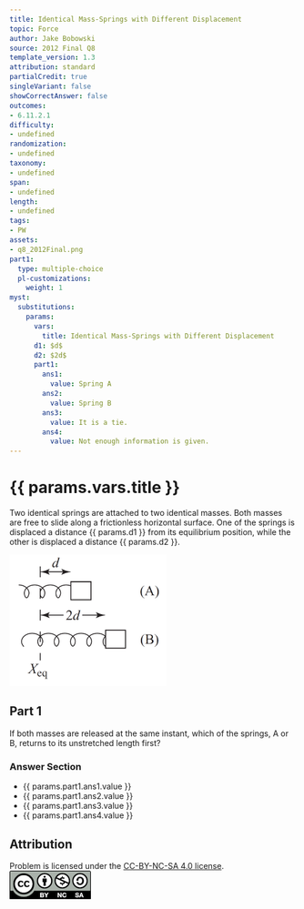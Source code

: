 ```yaml
---
title: Identical Mass-Springs with Different Displacement
topic: Force
author: Jake Bobowski
source: 2012 Final Q8
template_version: 1.3
attribution: standard
partialCredit: true
singleVariant: false
showCorrectAnswer: false
outcomes:
- 6.11.2.1
difficulty:
- undefined
randomization:
- undefined
taxonomy:
- undefined
span:
- undefined
length:
- undefined
tags:
- PW
assets:
- q8_2012Final.png
part1:
  type: multiple-choice
  pl-customizations:
    weight: 1
myst:
  substitutions:
    params:
      vars:
        title: Identical Mass-Springs with Different Displacement
      d1: $d$
      d2: $2d$
      part1:
        ans1:
          value: Spring A
        ans2:
          value: Spring B
        ans3:
          value: It is a tie.
        ans4:
          value: Not enough information is given.
---
```

# {{ params.vars.title }}
Two identical springs are attached to two identical masses.
Both masses are free to slide along a frictionless horizontal surface.
One of the springs is displaced a distance {{ params.d1 }} from its equilibrium position, while the other is displaced a distance {{ params.d2 }}.

![Using the same point of reference, Spring A is displaced a distance d from its equilibrium position while Spring B is displaced a distance 2d.](q8_2012Final.png)

## Part 1

If both masses are released at the same instant, which of the springs, A or B, returns to its unstretched length first?

### Answer Section

- {{ params.part1.ans1.value }}
- {{ params.part1.ans2.value }}
- {{ params.part1.ans3.value }}
- {{ params.part1.ans4.value }}

## Attribution

Problem is licensed under the [CC-BY-NC-SA 4.0 license](https://creativecommons.org/licenses/by-nc-sa/4.0/).<br> ![The Creative Commons 4.0 license requiring attribution-BY, non-commercial-NC, and share-alike-SA license.](https://raw.githubusercontent.com/firasm/bits/master/by-nc-sa.png)